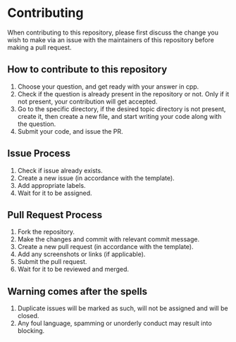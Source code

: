 # Contributing

When contributing to this repository, please first discuss the change you wish to make via an issue with 
the maintainers of this repository before making a pull request. 

## How to contribute to this repository

1. Choose your question, and get ready with your answer in cpp.
2. Check if the question is already present in the repository or not. Only if it not present, your contribution will get accepted.
3. Go to the specific directory, if the desired topic directory is not present, create it, then create a new file, and start writing your code along with the question.
4. Submit your code, and issue the PR.

## Issue Process

1. Check if issue already exists.
2. Create a new issue (in accordance with the template).
3. Add appropriate labels.
4. Wait for it to be assigned.

## Pull Request Process

1. Fork the repository.
2. Make the changes and commit with relevant commit message.
3. Create a new pull request (in accordance with the template).
4. Add any screenshots or links (if applicable).
5. Submit the pull request.
6. Wait for it to be reviewed and merged.

## Warning comes after the spells

1. Duplicate issues will be marked as such, will not be assigned and will be closed.
2. Any foul language, spamming or unorderly conduct may result into blocking.

